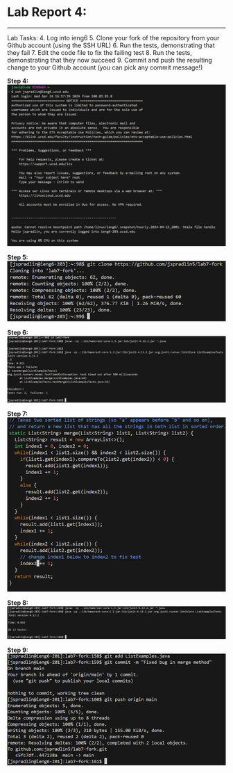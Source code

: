 # **Lab Report 4:**
---
Lab Tasks:
4. Log into ieng6
5. Clone your fork of the repository from your Github account (using the SSH URL)
6. Run the tests, demonstrating that they fail
7. Edit the code file to fix the failing test
8. Run the tests, demonstrating that they now succeed
9. Commit and push the resulting change to your Github account (you can pick any commit message!)

**Step 4:**
![Image](ieng6_login.png)


**Step 5:**
![Image](clone_fork.png)


**Step 6:**
![Image](test_fail123.png)


**Step 7:**
![Image](vim_editing.png)


**Step 8:**
![Image](test_pass123.png)


**Step 9:**
![Image](git_commit.png)
